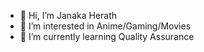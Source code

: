 - 👋 Hi, I’m Janaka Herath
- 👀 I’m interested in Anime/Gaming/Movies
- 🌱 I’m currently learning Quality Assurance 


<!---
janaka16/janaka16 is a ✨ special ✨ repository because its `README.md` (this file) appears on your GitHub profile.
You can click the Preview link to take a look at your changes.
--->
